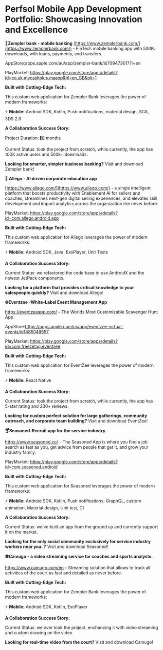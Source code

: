   #   Perfsol Mobile App Development Portfolio: Showcasing Innovation and Excellence

**💸Zempler bank - mobile banking**
[https://www.zemplerbank.com/](https://www.zemplerbank.com/) - FinTech mobile banking app with 500K+ downloads, with loans, payments, and transfers. 

AppStore:apps.apple.com/au/app/zempler-bank/id709473017?l=en

PlayMarket: https://play.google.com/store/apps/details?id=co.uk.mycashplus.maapp&hl=en_GB&pli=1


**Built with Cutting-Edge Tech:**

This custom web application for Zempler Bank leverages the power of modern frameworks: 

⚡️ **Mobile:** Android SDK, Kotlin, Push notifications, material design, SCA, 3DS 2.0


**A Collaboration Success Story:**

Project Duration: 9️⃣ months

Current Status: took the project from scratch, while currently, the app has 100K active users and 500k+ downloads. 

**Looking for smarter, simpler business banking?**
Visit and download Zempler bank!


**📖 Allego - AI driven corporate education app**

[https://www.allego.com/](https://www.allego.com/) - a single intelligent platform that boosts productivity with Enablement AI for sellers and coaches, streamlines next-gen digital selling experiences, and elevates skill development and impact analytics across the organization like never before. 

PlayMarket: https://play.google.com/store/apps/details?id=com.allego.android.app


**Built with Cutting-Edge Tech:**

This custom web application for Allego leverages the power of modern frameworks: 

⚡️ **Mobile:** Android SDK, Java, ExoPlayer, Unit Tests


**A Collaboration Success Story:**

Current Status: we refactored the code base to use AndroidX and the newest JetPack components.

**Looking for a platform that provides critical knowledge to your salespeople quickly?**
Visit and download Allego!

**🌐Eventzee -White-Label Event Management App**

https://eventzeeapp.com/ - The Worlds Most Customizable Scavenger Hunt App. 

AppStore:https://apps.apple.com/us/app/eventzee-virtual-events/id1485048557

PlayMarket: https://play.google.com/store/apps/details?id=com.freezetag.eventzee


**Built with Cutting-Edge Tech:**

This custom web application for EventZee leverages the power of modern frameworks: 

⚡️ **Mobile:** React Native


**A Collaboration Success Story:**

Current Status: took the project from scratch, while currently, the app has 5-star rating and 200+ reviews.

**Looking for custom perfect solution for large gatherings, community outreach, and corporate team building?**
Visit and download EventZee!

**🍸Seasoned-Recruit app for the service industry.**

https://www.seasoned.co/ - The Seasoned App is where you find a job search as fast as you, get advice from people that get it, and grow your industry family.

PlayMarket:  https://play.google.com/store/apps/details?id=com.seasoned.android 


**Built with Cutting-Edge Tech:**

This custom web application for Seasoned leverages the power of modern frameworks: 

⚡️ **Mobile:** Android SDK, Kotlin, Push notifications, GraphQL, custom animation, Material design, Unit test, CI


**A Collaboration Success Story:**

Current Status: we’ve built an app from the ground up and currently support it on the market.

**Looking for the only social community exclusively for service industry workers near you. ?**
Visit and download Seasoned!

**⚽Camugo - a video streaming service for coaches and sports analysts.**

https://www.camugo.com/en - Streaming solution that allows to track all activities of the court as fast and detailed as never before.

**Built with Cutting-Edge Tech:**

This custom web application for Zempler Bank leverages the power of modern frameworks: 

⚡️ **Mobile:** Android SDK, Kotlin, ExoPlayer

**A Collaboration Success Story:**

Current Status: we over took the project, enchancing it with video streaming and custom drawing on the video

**Looking for real-time video from the court?**
Visit and download Camugo!
